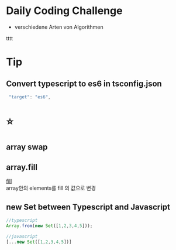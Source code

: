 # Daily Coding Challenge

- verschiedene Arten von Algorithmen



tttt
# Tip

## Convert typescript to es6 in tsconfig.json
```ts
 "target": "es6",  
```


# ⭐️

## array swap


## array.fill
[fill](https://developer.mozilla.org/en-US/docs/Web/JavaScript/Reference/Global_Objects/Array/fill) <br />
array안의 elements를 fill 의 값으로 변경


## new Set between Typescript and Javascript
```ts
//typescript
Array.from(new Set([1,2,3,4,5]));
```

```javascript
//javascript
[...new Set([1,2,3,4,5])]
```